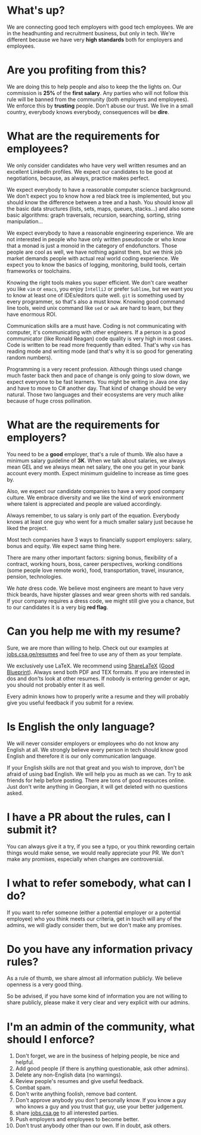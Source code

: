 # What's up?

We are connecting good tech employers with good tech employees. We are in the
headhunting and recruitment business, but only in tech. We're different 
because we have very **high standards** both for employers and employees.

# Are you profiting from this?

We are doing this to help people and also to keep the the lights on. Our commission is
**25%** of the **first salary**. Any parties who will not follow this rule will be banned
from the community (both employers and employees). We enforce this by **trusting** people.
Don't abuse our trust. We live in a small country, everybody knows everybody, consequences
will be **dire**.

# What are the requirements for employees?

We only consider candidates who have very well written resumes and an excellent LinkedIn profiles.
We expect our candidates to be good at negotiations, because, as always, practice makes perfect.

We expect everybody to have a reasonable computer science background. We don't expect you to know
how a red black tree is implemented, but you should know the difference between a tree and a hash. You
should know all the basic data structures (lists, sets, maps, queues, stacks...) and also some
basic algorithms: graph traversals, recursion, searching, sorting, string manipulation...

We expect everybody to have a reasonable engineering experience. We are not interested in people who
have only written pseudocode or who know that a monad is just a monoid in the category of endofunctors.
Those people are cool as well, we have nothing against them, but we think job market demands people
with actual real world coding experience. We expect you to know the basics of logging, monitoring, build tools,
certain frameworks or toolchains.

Knowing the right tools makes you super efficient. We don't care weather you like `vim` or `emacs`,
you enjoy `IntelliJ` or prefer `Sublime`, but we want you to know at least one of IDEs/editors quite well.
`git` is something used by every programmer, so that's also a must know. Knowing good command line tools, 
weird unix command like `sed` or `awk` are hard to learn, but they have enormous ROI.

Communication skills are a must have. Coding is not communicating with computer, it's communicating
with other engineers. If a person is a good communicator (like Ronald Reagan) code quality is very
high in most cases. Code is written to be read more frequently than edited. That's why `vim` has reading
mode and writing mode (and that's why it is so good for generating random numbers).

Programming is a very recent profession. Although things used change much faster back then and pace of
change is only going to slow down, we expect everyone to be fast learners. You might be writing in Java
one day and have to move to C# another day. That kind of change should be very natural. Those two languages
and their ecosystems are very much alike because of huge cross pollination.

# What are the requirements for employers?

You need to be a **good** employer, that's a rule of thumb. We also have a minimum salary guideline of
**3K**. When we talk about salaries, we always mean GEL and we always mean net salary, the one you get in 
your bank account every month. Expect minimum guideline to increase as time goes by.

Also, we expect our candidate companies to have a very good company culture. We embrace diversity and we
like the kind of work environment where talent is appreciated and people are valued accordingly.

Always remember, to us salary is only part of the equation. Everybody knows at least one guy who went for
a much smaller salary just because he liked the project.

Most tech companies have 3 ways to financially support employers: salary, bonus and equity. We expect same
thing here.

There are many other important factors: signing bonus, flexibility of a contract, working hours, boss, 
career perspectives, working conditions (some people love remote work), food, transportation, travel,
insurance, pension, technologies.

We *hate* dress code. We believe most engineers are meant to have very thick beards, have hipster glasses
and wear green shorts with red sandals. If your company requires a dress code, we might still give you a chance,
but to our candidates it is a very big **red flag**.

# Can you help me with my resume?

Sure, we are more than willing to help. Check out our examples at [jobs.csa.ge/resumes](http://jobs.csa.ge/resumes) 
and feel free to use any of them as your template.

We exclusively use LaTeX. We recommend using [ShareLaTeX](https://sharelatex.com)
([Good Blueprint](https://github.com/zmanji/zameermanji.com/blob/master/content/resume.tex)).
Always send both PDF and TEX formats. If you are interested in dos and don'ts look at other resumes.
If nobody is entering gender or age, you should not probably enter it as well.

Every admin knows how to properly write a resume and they will probably give you useful feedback if
you submit for a review.

# Is English the only language?

We will never consider employers or employees who do not know any English at all.
We strongly believe every person in tech should know good English and therefore
it is our only communication language.

If your English skills are not that great and you wish to improve, don't be afraid of
using bad English. We will help you as much as we can. Try to ask friends for help before
posting. There are tons of good resources online. Just don't write anything in Georgian,
it will get deleted with no questions asked.

# I have a PR about the rules, can I submit it?

You can always give it a try, if you see a typo, or you think rewording certain things would make sense,
we would really appreciate your PR. We don't make any promises, especially when changes are controversial.

# I what to refer somebody, what can I do?

If you want to refer someone (either a potential employer or a potential employee) who you think meets our criteria,
get in touch will any of the admins, we will gladly consider them, but we don't make any promises.

# Do you have any information privacy rules?

As a rule of thumb, we share almost all information publicly. We believe openness is a very good thing.

So be advised, if you have some kind of information you are not willing to share publicly, please make
it very clear and very explicit with our admins.

# I'm an admin of the community, what should I enforce?

1. Don't forget, we are in the business of helping people, be nice and helpful.
2. Add good people (if there is anything questionable, ask other admins).
3. Delete any non-English data (no warnings).
4. Review people's resumes and give useful feedback.
5. Combat spam.
6. Don't write anything foolish, remove bad content.
7. Don't approve anybody you don't personally know. If you know a guy who knows a guy and you trust that guy, use your better judgement.
8. share [jobs.csa.ge](jobs.csa.ge) to all interested parties.
9. Push employers and employees to become better.
10. Don't trust anybody other than our own. If in doubt, ask others.

